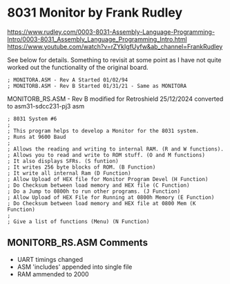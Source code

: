 # 8031 Monitor by Frank Rudley

https://www.rudley.com/0003-8031-Assembly-Language-Programming-Intro/0003-8031_Assembly_Language_Programming_Intro.html
https://www.youtube.com/watch?v=rZYkIgfUyfw&ab_channel=FrankRudley

See below for details. 
Something to revisit at some point as I have not quite worked out the functionality of the original board.

```
; MONITORA.ASM - Rev A Started 01/02/94
; MONITORB.ASM - Rev B Started 01/31/21 - Same as MONITORA
```
MONITORB_RS.ASM - Rev B modified for Retroshield 25/12/2024
converted to asm31-sdcc231-pj3 asm 
```
; 8031 System #6
;
; This program helps to develop a Monitor for the 8031 system.
; Runs at 9600 Baud
;
; Allows the reading and writing to internal RAM. (R and W functions).
; Allows you to read and write to ROM stuff. (O and M functions)
; It also displays SFRs. (S funtion)
; It writes 256 byte blocks of ROM. (B Function)
; It write all internal Ram (D Function)
; Allow Upload of HEX file for Monitor Program Devel (H Function)
; Do Checksum between load memory and HEX file (C Function)
; Do a Jump to 0800h to run other programs. (J Function)
; Allow Upload of HEX File for Running at 0800h Memory (E Function)
; Do Checksum between load memory and HEX file at 0800 Mem (K Function)
;
; Give a list of functions (Menu) (N Function)
```
## MONITORB_RS.ASM Comments
- UART timings changed
- ASM 'includes' appended into single file
- RAM ammended to 2000
